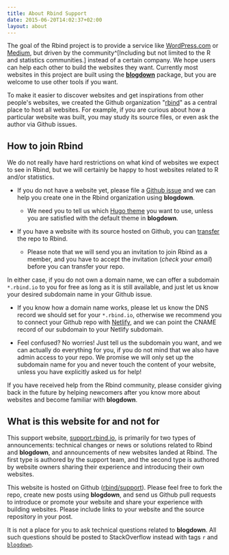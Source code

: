 ```yaml
---
title: About Rbind Support
date: 2015-06-20T14:02:37+02:00
layout: about
---
```


The goal of the Rbind project is to provide a service like [WordPress.com](https://wordpress.com) or [Medium](https://medium.com), but driven by the community^[Including but not limited to the R and statistics communities.] instead of a certain company. We hope users can help each other to build the websites they want. Currently most websites in this project are built using the [**blogdown**](https://github.com/rstudio/blogdown) package, but you are welcome to use other tools if you want.

To make it easier to discover websites and get inspirations from other people's websites, we created the Github organization "[rbind](https://github.com/rbind)" as a central place to host all websites. For example, if you are curious about how a particular website was built, you may study its source files, or even ask the author via Github issues.

## How to join Rbind

We do not really have hard restrictions on what kind of websites we expect to see in Rbind, but we will certainly be happy to host websites related to R and/or statistics.

- If you do not have a website yet, please file a [Github issue](https://github.com/rbind/support/issues) and we can help you create one in the Rbind organization using **blogdown**.

    - We need you to tell us which [Hugo theme](http://themes.gohugo.io) you want to use, unless you are satisfied with the default theme in **blogdown**.

- If you have a website with its source hosted on Github, you can [transfer](https://help.github.com/articles/transferring-a-repository-owned-by-your-personal-account/) the repo to Rbind.

    - Please note that we will send you an invitation to join Rbind as a member, and you have to accept the invitation (_check your email_) before you can transfer your repo.
    
In either case, if you do not own a domain name, we can offer a subdomain `*.rbind.io` to you for free as long as it is still available, and just let us know your desired subdomain name in your Github issue.

- If you know how a domain name works, please let us know the DNS record we should set for your `*.rbind.io`, otherwise we recommend you to connect your Github repo with [Netlify](https://www.netlify.com), and we can point the CNAME record of our subdomain to your Netlify subdomain.

- Feel confused? No worries! Just tell us the subdomain you want, and we can actually do everything for you, if you do not mind that we also have admin access to your repo. We promise we will only set up the subdomain name for you and never touch the content of your website, unless you have explicitly asked us for help!

If you have received help from the Rbind community, please consider giving back in the future by helping newcomers after you know more about websites and become familiar with **blogdown**.

## What is this website for and not for

This support website, [support.rbind.io](https://support.rbind.io), is primarily for two types of announcements: technical changes or news or solutions related to Rbind and **blogdown**, and announcements of new websites landed at Rbind. The first type is authored by the support team, and the second type is authored by website owners sharing their experience and introducing their own websites.

This website is hosted on Github ([rbind/support](https://github.com/rbind/support)). Please feel free to fork the repo, create new posts using **blogdown**, and send us Github pull requests to introduce or promote your website and share your experience with building websites. Please include links to your website and the source repository in your post.

It is not a place for you to ask technical questions related to **blogdown**. All such questions should be posted to StackOverflow instead with tags `r` and [`blogdown`](http://stackoverflow.com/tags/blogdown).
